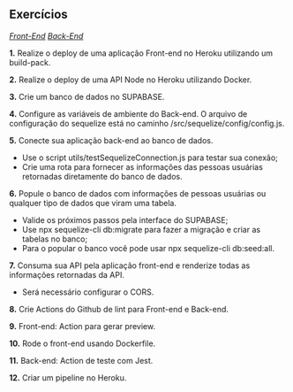## Exercícios

_[Front-End](https://github.com/G-Alves1/herocker-exercise-frontend)_
_[Back-End](https://github.com/G-Alves1/herocker-exercise-backend)_

**1.** Realize o deploy de uma aplicação Front-end no Heroku utilizando um build-pack.

**2.** Realize o deploy de uma API Node no Heroku utilizando Docker.

**3.** Crie um banco de dados no SUPABASE. 

**4.** Configure as variáveis de ambiente do Back-end. O arquivo de configuração do sequelize está no caminho /src/sequelize/config/config.js. 

**5.** Conecte sua aplicação back-end ao banco de dados.
* Use o script utils/testSequelizeConnection.js para testar sua conexão; 
* Crie uma rota para fornecer as informações das pessoas usuárias retornadas diretamente do banco de dados.

**6.** Popule o banco de dados com informações de pessoas usuárias ou qualquer tipo de dados que viram uma tabela. 
* Valide os próximos passos pela interface do SUPABASE;
* Use npx sequelize-cli db:migrate para fazer a migração e criar as tabelas no banco;
* Para o popular o banco você pode usar npx sequelize-cli db:seed:all.

**7.** Consuma sua API pela aplicação front-end e renderize todas as informações retornadas da API. 
* Será necessário configurar o CORS.

**8.** Crie Actions do Github de lint para Front-end e Back-end.

**9.** Front-end: Action para gerar preview.

**10.** Rode o front-end usando Dockerfile.

**11.** Back-end: Action de teste com Jest.

**12.** Criar um pipeline no Heroku.